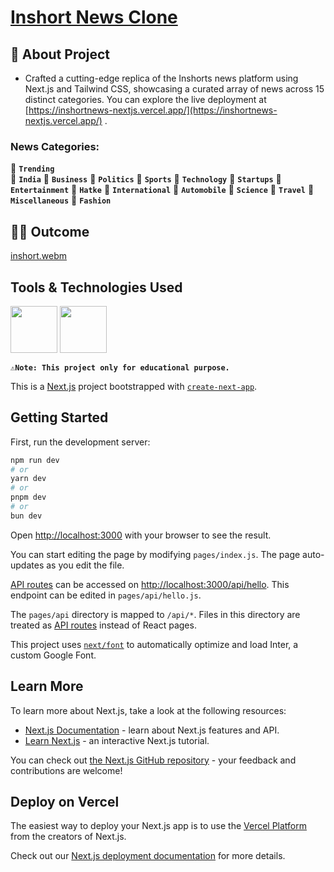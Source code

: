 # [Inshort News Clone](https://inshortnews-nextjs.vercel.app/)

## 📃 About Project
- Crafted a cutting-edge replica of the Inshorts news platform using Next.js and Tailwind CSS, showcasing a curated array of news across 15 distinct categories. You can explore the live deployment at [https://inshortnews-nextjs.vercel.app/](https://inshortnews-nextjs.vercel.app/) .

### News Categories:
📰 **`Trending`** <br/>
📰 **`India`**
📰 **`Business`**
📰 **`Politics`**
📰 **`Sports`**
📰 **`Technology`**
📰 **`Startups`**
📰 **`Entertainment`**
📰 **`Hatke`**
📰 **`International`**
📰 **`Automobile`**
📰 **`Science`**
📰 **`Travel`**
📰 **`Miscellaneous`**
📰 **`Fashion`**


## 👨‍💻 Outcome
[inshort.webm](https://github.com/yagnikpipaliya/inshortnews-nextjs/assets/97233515/099ba0a1-296b-4c45-9e3e-0d1479cc188c)

## Tools & Technologies Used
<img src="https://github.com/yagnikpipaliya/inshortnews-nextjs/assets/97233515/f41ffd2e-2bb8-4076-a7ac-51ecb667f08f" width="75" height="75" /> <img src="https://github.com/yagnikpipaliya/inshortnews-nextjs/assets/97233515/a3abb347-08cc-4469-97b7-f990ae59504f" width="75" height="75" /> 

**`⚠️Note: This project only for educational purpose.`**

This is a [Next.js](https://nextjs.org/) project bootstrapped with [`create-next-app`](https://github.com/vercel/next.js/tree/canary/packages/create-next-app).

## Getting Started

First, run the development server:

```bash
npm run dev
# or
yarn dev
# or
pnpm dev
# or
bun dev
```

Open [http://localhost:3000](http://localhost:3000) with your browser to see the result.

You can start editing the page by modifying `pages/index.js`. The page auto-updates as you edit the file.

[API routes](https://nextjs.org/docs/api-routes/introduction) can be accessed on [http://localhost:3000/api/hello](http://localhost:3000/api/hello). This endpoint can be edited in `pages/api/hello.js`.

The `pages/api` directory is mapped to `/api/*`. Files in this directory are treated as [API routes](https://nextjs.org/docs/api-routes/introduction) instead of React pages.

This project uses [`next/font`](https://nextjs.org/docs/basic-features/font-optimization) to automatically optimize and load Inter, a custom Google Font.

## Learn More

To learn more about Next.js, take a look at the following resources:

- [Next.js Documentation](https://nextjs.org/docs) - learn about Next.js features and API.
- [Learn Next.js](https://nextjs.org/learn) - an interactive Next.js tutorial.

You can check out [the Next.js GitHub repository](https://github.com/vercel/next.js/) - your feedback and contributions are welcome!

## Deploy on Vercel

The easiest way to deploy your Next.js app is to use the [Vercel Platform](https://vercel.com/new?utm_medium=default-template&filter=next.js&utm_source=create-next-app&utm_campaign=create-next-app-readme) from the creators of Next.js.

Check out our [Next.js deployment documentation](https://nextjs.org/docs/deployment) for more details.
